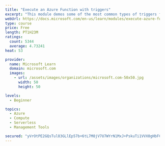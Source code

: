 ```yaml
---
title: "Execute an Azure Function with triggers"
excerpt: "This module demos some of the most common types of triggers for executing Azure Functions and how to configure them to execute your logic."
webUrl: https://docs.microsoft.com/en-us/learn/modules/execute-azure-function-with-triggers/
type: course
price: Free
length: PT1H23M
ratings:
  count: 5344
  average: 4.73241
heat: 53

provider:
  name: Microsoft Learn
  domain: microsoft.com
  images:
    - url: /assets/images/organizations/microsoft.com-50x50.jpg
      width: 50
      height: 50

levels:
  - Beginner

topics:
  - Azure
  - Compute
  - Serverless
  - Management Tools

secured: "yVrOtPE2GQsTul83GLlEp57b+6tL7M8jV7U7WYrN1MxJ+PskuTi1VVX0gHbFCxX4Bbt6l030UW9Ch25Kbpk2Ih8yHmT6X6SMAmsHWQZXOSUy1q9nSyAdylvgGnzm5BtY6UGDQuyZQSH04z8QJPMq0U8ZFmfWzEV1OyBWdt8nbgydjMvaNIhLgaxXHVpratljUrT4bLe+FVaGmGr8WvCZXXwXS5108g/OIpZ4eDr77ywHMKr1DQGBxXNi4WNB5K9aoTN+GBHpQxmTjymSfirgNKCbZtEI3TB+TwmEh4Zn6IgmmV8lQjteC5osO+Fpmgi22BDI4POwSr7G/EO/AARd9Wqpnj21XRg6daEOzvh3CNe1EsAdFdulPic/R+lIAv19hcbQADTTsz38is/fMGT11Ff9VpHUbtUkpWPpPVPlsLo=;hlfR1FrJiBBu7kvmSjrg1Q=="
---
```


